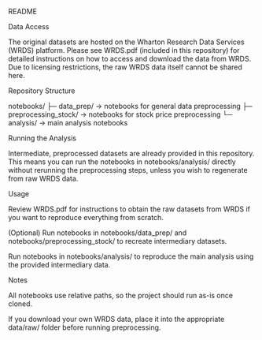 README

Data Access

The original datasets are hosted on the Wharton Research Data Services (WRDS) platform.
Please see WRDS.pdf (included in this repository) for detailed instructions on how to access and download the data from WRDS.
Due to licensing restrictions, the raw WRDS data itself cannot be shared here.

Repository Structure

notebooks/
├─ data_prep/ → notebooks for general data preprocessing
├─ preprocessing_stock/ → notebooks for stock price preprocessing
└─ analysis/ → main analysis notebooks

Running the Analysis

Intermediate, preprocessed datasets are already provided in this repository.
This means you can run the notebooks in notebooks/analysis/ directly without rerunning the preprocessing steps, unless you wish to regenerate from raw WRDS data.

Usage

Review WRDS.pdf for instructions to obtain the raw datasets from WRDS if you want to reproduce everything from scratch.

(Optional) Run notebooks in notebooks/data_prep/ and notebooks/preprocessing_stock/ to recreate intermediary datasets.

Run notebooks in notebooks/analysis/ to reproduce the main analysis using the provided intermediary data.

Notes

All notebooks use relative paths, so the project should run as-is once cloned.

If you download your own WRDS data, place it into the appropriate data/raw/ folder before running preprocessing.

